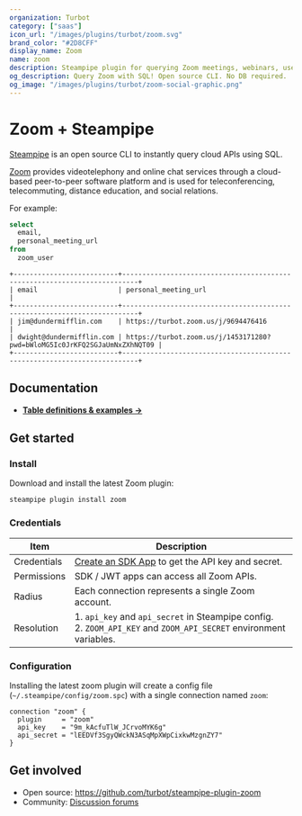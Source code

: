```yaml
---
organization: Turbot
category: ["saas"]
icon_url: "/images/plugins/turbot/zoom.svg"
brand_color: "#2D8CFF"
display_name: Zoom
name: zoom
description: Steampipe plugin for querying Zoom meetings, webinars, users and more.
og_description: Query Zoom with SQL! Open source CLI. No DB required.
og_image: "/images/plugins/turbot/zoom-social-graphic.png"
---
```


# Zoom + Steampipe

[Steampipe](https://steampipe.io) is an open source CLI to instantly query cloud APIs using SQL.

[Zoom](https://zoom.us) provides videotelephony and online chat services through a cloud-based peer-to-peer software platform and is used for teleconferencing, telecommuting, distance education, and social relations.

For example:
```sql
select
  email,
  personal_meeting_url
from
  zoom_user
```

```
+--------------------------+--------------------------------------------------------------------------+
| email                    | personal_meeting_url                                                     |
+--------------------------+--------------------------------------------------------------------------+
| jim@dundermifflin.com    | https://turbot.zoom.us/j/9694476416                                      |
| dwight@dundermifflin.com | https://turbot.zoom.us/j/1453171280?pwd=bWloMG5Ic0JrKFQ2SGJaUmNxZXhNQT09 |
+--------------------------+--------------------------------------------------------------------------+
```

## Documentation

- **[Table definitions & examples →](/plugins/turbot/zoom/tables)**

## Get started

### Install

Download and install the latest Zoom plugin:

```bash
steampipe plugin install zoom
```

### Credentials

| Item | Description |
| - | - |
| Credentials | [Create an SDK App](https://marketplace.zoom.us/develop/create) to get the API key and secret. |
| Permissions | SDK / JWT apps can access all Zoom APIs. |
| Radius | Each connection represents a single Zoom account. |
| Resolution |  1. `api_key` and `api_secret` in Steampipe config.<br />2. `ZOOM_API_KEY` and `ZOOM_API_SECRET` environment variables. |

### Configuration

Installing the latest zoom plugin will create a config file (`~/.steampipe/config/zoom.spc`) with a single connection named `zoom`:

```hcl
connection "zoom" {
  plugin     = "zoom"
  api_key    = "9m_kAcfuTlW_JCrvoMYK6g"
  api_secret = "lEEDVf3SgyQWckN3ASqMpXWpCixkwMzgnZY7"
}
```

## Get involved

* Open source: https://github.com/turbot/steampipe-plugin-zoom
* Community: [Discussion forums](https://github.com/turbot/steampipe/discussions)

